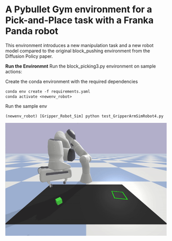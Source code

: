 
# A Pybullet Gym environment for a Pick-and-Place task with a Franka Panda robot

This environment introduces a new manipulation task and a new robot model compared to the original block_pushing environment from the Diffusion Policy paper.






**Run the Environmnt**
Run the block_picking3.py environment on sample actions:

Create the conda environment with the required dependencies 
```
conda env create -f requirements.yaml
conda activate <newenv_robot>
```
Run the sample env
```
(newenv_robot) [Gripper_Robot_Sim] python test_GripperArmSimRobot4.py
```


![Demo](./Gripper_Robot_Sim/media/demo.gif)